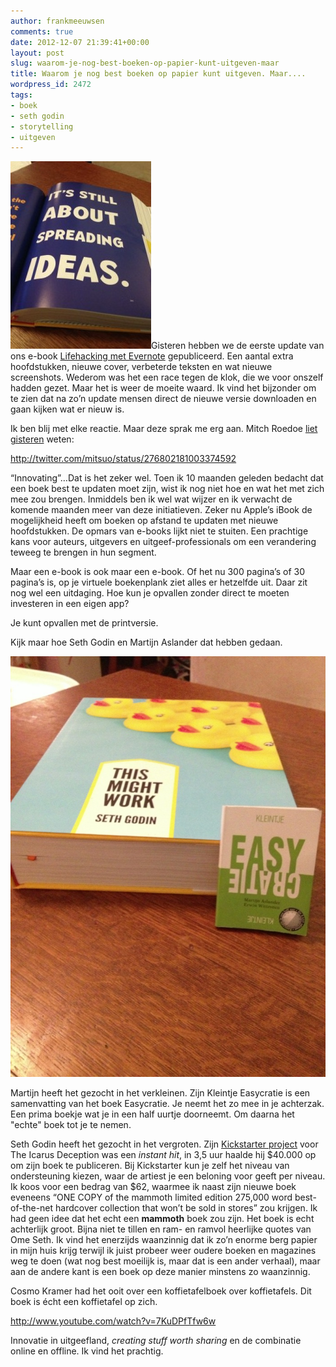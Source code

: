 ```yaml
---
author: frankmeeuwsen
comments: true
date: 2012-12-07 21:39:41+00:00
layout: post
slug: waarom-je-nog-best-boeken-op-papier-kunt-uitgeven-maar
title: Waarom je nog best boeken op papier kunt uitgeven. Maar....
wordpress_id: 2472
tags:
- boek
- seth godin
- storytelling
- uitgeven
---
```


![](../images/uploadimages/scaled.IMG_1412-225x300.jpg)Gisteren hebben we de eerste update van ons e-book [Lifehacking met Evernote](http://ebooks.lifehacking.nl/shop/lifehacking-met-evernote/) gepubliceerd. Een aantal extra hoofdstukken, nieuwe cover, verbeterde teksten en wat nieuwe screenshots. Wederom was het een race tegen de klok, die we voor onszelf hadden gezet. Maar het is weer de moeite waard. Ik vind het bijzonder om te zien dat na zo’n update mensen direct de nieuwe versie downloaden en gaan kijken wat er nieuw is.

<!-- more -->
Ik ben blij met elke reactie. Maar deze sprak me erg aan. Mitch Roedoe [liet gisteren](http://twitter.com/mitsuo/status/276802181003374592) weten:

http://twitter.com/mitsuo/status/276802181003374592

“Innovating”…Dat is het zeker wel. Toen ik 10 maanden geleden bedacht dat een boek best te updaten moet zijn, wist ik nog niet hoe en wat het met zich mee zou brengen. Inmiddels ben ik wel wat wijzer en ik verwacht de komende maanden meer van deze initiatieven. Zeker nu Apple’s iBook de mogelijkheid heeft om boeken op afstand te updaten met nieuwe hoofdstukken. De opmars van e-books lijkt niet te stuiten. Een prachtige kans voor auteurs, uitgevers en uitgeef-professionals om een verandering teweeg te brengen in hun segment.

Maar een e-book is ook maar een e-book. Of het nu 300 pagina’s of 30 pagina’s is, op je virtuele boekenplank ziet alles er hetzelfde uit. Daar zit nog wel een uitdaging. Hoe kun je opvallen zonder direct te moeten investeren in een eigen app?

Je kunt opvallen met de printversie.

Kijk maar hoe Seth Godin en Martijn Aslander dat hebben gedaan.

![](../images/uploadimages/scaled.IMG_1384.jpg)

Martijn heeft het gezocht in het verkleinen. Zijn Kleintje Easycratie is een samenvatting van het boek Easycratie. Je neemt het zo mee in je achterzak. Een prima boekje wat je in een half uurtje doorneemt. Om daarna het "echte" boek tot je te nemen.

Seth Godin heeft het gezocht in het vergroten. Zijn [Kickstarter project](http://www.kickstarter.com/projects/297519465/the-icarus-deception-why-make-art-new-from-seth-go) voor The Icarus Deception was een _instant hit_, in 3,5 uur haalde hij $40.000 op om zijn boek te publiceren. Bij Kickstarter kun je zelf het niveau van ondersteuning kiezen, waar de artiest je een beloning voor geeft per niveau. Ik koos voor een bedrag van $62, waarmee ik naast zijn nieuwe boek eveneens “ONE COPY of the mammoth limited edition 275,000 word best-of-the-net hardcover collection that won’t be sold in stores” zou krijgen. Ik had geen idee dat het echt een **mammoth** boek zou zijn. Het boek is echt achterlijk groot. Bijna niet te tillen en ram- en ramvol heerlijke quotes van Ome Seth.
Ik vind het enerzijds waanzinnig dat ik zo’n enorme berg papier in mijn huis krijg terwijl ik juist probeer weer oudere boeken en magazines weg te doen (wat nog best moeilijk is, maar dat is een ander verhaal), maar aan de andere kant is een boek op deze manier minstens zo waanzinnig.

Cosmo Kramer had het ooit over een koffietafelboek over koffietafels. Dit boek is écht een koffietafel op zich.

http://www.youtube.com/watch?v=7KuDPfTfw6w

Innovatie in uitgeefland, _creating stuff worth sharing_ en de combinatie online en offline. Ik vind het prachtig.
